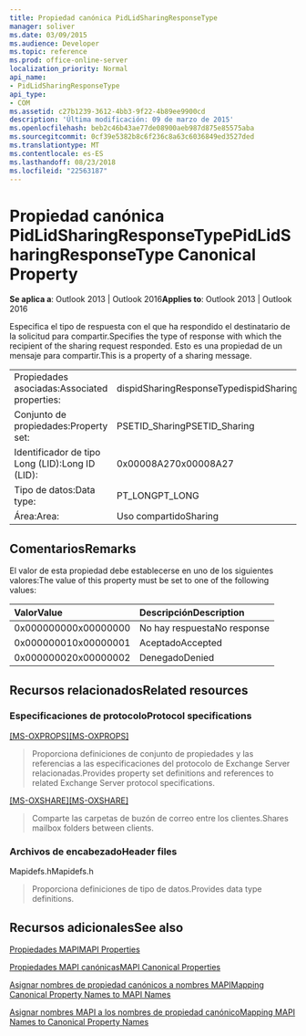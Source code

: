 ```yaml
---
title: Propiedad canónica PidLidSharingResponseType
manager: soliver
ms.date: 03/09/2015
ms.audience: Developer
ms.topic: reference
ms.prod: office-online-server
localization_priority: Normal
api_name:
- PidLidSharingResponseType
api_type:
- COM
ms.assetid: c27b1239-3612-4bb3-9f22-4b89ee9900cd
description: 'Última modificación: 09 de marzo de 2015'
ms.openlocfilehash: beb2c46b43ae77de08900aeb987d875e85575aba
ms.sourcegitcommit: 0cf39e5382b8c6f236c8a63c6036849ed3527ded
ms.translationtype: MT
ms.contentlocale: es-ES
ms.lasthandoff: 08/23/2018
ms.locfileid: "22563187"
---
```

# <a name="pidlidsharingresponsetype-canonical-property"></a><span data-ttu-id="95a83-103">Propiedad canónica PidLidSharingResponseType</span><span class="sxs-lookup"><span data-stu-id="95a83-103">PidLidSharingResponseType Canonical Property</span></span>

  
  
<span data-ttu-id="95a83-104">**Se aplica a**: Outlook 2013 | Outlook 2016</span><span class="sxs-lookup"><span data-stu-id="95a83-104">**Applies to**: Outlook 2013 | Outlook 2016</span></span> 
  
<span data-ttu-id="95a83-105">Especifica el tipo de respuesta con el que ha respondido el destinatario de la solicitud para compartir.</span><span class="sxs-lookup"><span data-stu-id="95a83-105">Specifies the type of response with which the recipient of the sharing request responded.</span></span> <span data-ttu-id="95a83-106">Esto es una propiedad de un mensaje para compartir.</span><span class="sxs-lookup"><span data-stu-id="95a83-106">This is a property of a sharing message.</span></span>
  
|||
|:-----|:-----|
|<span data-ttu-id="95a83-107">Propiedades asociadas:</span><span class="sxs-lookup"><span data-stu-id="95a83-107">Associated properties:</span></span>  <br/> |<span data-ttu-id="95a83-108">dispidSharingResponseType</span><span class="sxs-lookup"><span data-stu-id="95a83-108">dispidSharingResponseType</span></span>  <br/> |
|<span data-ttu-id="95a83-109">Conjunto de propiedades:</span><span class="sxs-lookup"><span data-stu-id="95a83-109">Property set:</span></span>  <br/> |<span data-ttu-id="95a83-110">PSETID_Sharing</span><span class="sxs-lookup"><span data-stu-id="95a83-110">PSETID_Sharing</span></span>  <br/> |
|<span data-ttu-id="95a83-111">Identificador de tipo Long (LID):</span><span class="sxs-lookup"><span data-stu-id="95a83-111">Long ID (LID):</span></span>  <br/> |<span data-ttu-id="95a83-112">0x00008A27</span><span class="sxs-lookup"><span data-stu-id="95a83-112">0x00008A27</span></span>  <br/> |
|<span data-ttu-id="95a83-113">Tipo de datos:</span><span class="sxs-lookup"><span data-stu-id="95a83-113">Data type:</span></span>  <br/> |<span data-ttu-id="95a83-114">PT_LONG</span><span class="sxs-lookup"><span data-stu-id="95a83-114">PT_LONG</span></span>  <br/> |
|<span data-ttu-id="95a83-115">Área:</span><span class="sxs-lookup"><span data-stu-id="95a83-115">Area:</span></span>  <br/> |<span data-ttu-id="95a83-116">Uso compartido</span><span class="sxs-lookup"><span data-stu-id="95a83-116">Sharing</span></span>  <br/> |
   
## <a name="remarks"></a><span data-ttu-id="95a83-117">Comentarios</span><span class="sxs-lookup"><span data-stu-id="95a83-117">Remarks</span></span>

<span data-ttu-id="95a83-118">El valor de esta propiedad debe establecerse en uno de los siguientes valores:</span><span class="sxs-lookup"><span data-stu-id="95a83-118">The value of this property must be set to one of the following values:</span></span>
  
|<span data-ttu-id="95a83-119">**Valor**</span><span class="sxs-lookup"><span data-stu-id="95a83-119">**Value**</span></span>|<span data-ttu-id="95a83-120">**Descripción**</span><span class="sxs-lookup"><span data-stu-id="95a83-120">**Description**</span></span>|
|:-----|:-----|
|<span data-ttu-id="95a83-121">0x00000000</span><span class="sxs-lookup"><span data-stu-id="95a83-121">0x00000000</span></span>  <br/> |<span data-ttu-id="95a83-122">No hay respuesta</span><span class="sxs-lookup"><span data-stu-id="95a83-122">No response</span></span>  <br/> |
|<span data-ttu-id="95a83-123">0x00000001</span><span class="sxs-lookup"><span data-stu-id="95a83-123">0x00000001</span></span>  <br/> |<span data-ttu-id="95a83-124">Aceptado</span><span class="sxs-lookup"><span data-stu-id="95a83-124">Accepted</span></span>  <br/> |
|<span data-ttu-id="95a83-125">0x00000002</span><span class="sxs-lookup"><span data-stu-id="95a83-125">0x00000002</span></span>  <br/> |<span data-ttu-id="95a83-126">Denegado</span><span class="sxs-lookup"><span data-stu-id="95a83-126">Denied</span></span>  <br/> |
   
## <a name="related-resources"></a><span data-ttu-id="95a83-127">Recursos relacionados</span><span class="sxs-lookup"><span data-stu-id="95a83-127">Related resources</span></span>

### <a name="protocol-specifications"></a><span data-ttu-id="95a83-128">Especificaciones de protocolo</span><span class="sxs-lookup"><span data-stu-id="95a83-128">Protocol specifications</span></span>

<span data-ttu-id="95a83-129">[[MS-OXPROPS]](http://msdn.microsoft.com/library/f6ab1613-aefe-447d-a49c-18217230b148%28Office.15%29.aspx)</span><span class="sxs-lookup"><span data-stu-id="95a83-129">[[MS-OXPROPS]](http://msdn.microsoft.com/library/f6ab1613-aefe-447d-a49c-18217230b148%28Office.15%29.aspx)</span></span>
  
> <span data-ttu-id="95a83-130">Proporciona definiciones de conjunto de propiedades y las referencias a las especificaciones del protocolo de Exchange Server relacionadas.</span><span class="sxs-lookup"><span data-stu-id="95a83-130">Provides property set definitions and references to related Exchange Server protocol specifications.</span></span>
    
<span data-ttu-id="95a83-131">[[MS-OXSHARE]](http://msdn.microsoft.com/library/e4e5bd27-d5e0-43f9-a6ea-550876724f3d%28Office.15%29.aspx)</span><span class="sxs-lookup"><span data-stu-id="95a83-131">[[MS-OXSHARE]](http://msdn.microsoft.com/library/e4e5bd27-d5e0-43f9-a6ea-550876724f3d%28Office.15%29.aspx)</span></span>
  
> <span data-ttu-id="95a83-132">Comparte las carpetas de buzón de correo entre los clientes.</span><span class="sxs-lookup"><span data-stu-id="95a83-132">Shares mailbox folders between clients.</span></span>
    
### <a name="header-files"></a><span data-ttu-id="95a83-133">Archivos de encabezado</span><span class="sxs-lookup"><span data-stu-id="95a83-133">Header files</span></span>

<span data-ttu-id="95a83-134">Mapidefs.h</span><span class="sxs-lookup"><span data-stu-id="95a83-134">Mapidefs.h</span></span>
  
> <span data-ttu-id="95a83-135">Proporciona definiciones de tipo de datos.</span><span class="sxs-lookup"><span data-stu-id="95a83-135">Provides data type definitions.</span></span>
    
## <a name="see-also"></a><span data-ttu-id="95a83-136">Recursos adicionales</span><span class="sxs-lookup"><span data-stu-id="95a83-136">See also</span></span>



[<span data-ttu-id="95a83-137">Propiedades MAPI</span><span class="sxs-lookup"><span data-stu-id="95a83-137">MAPI Properties</span></span>](mapi-properties.md)
  
[<span data-ttu-id="95a83-138">Propiedades MAPI canónicas</span><span class="sxs-lookup"><span data-stu-id="95a83-138">MAPI Canonical Properties</span></span>](mapi-canonical-properties.md)
  
[<span data-ttu-id="95a83-139">Asignar nombres de propiedad canónicos a nombres MAPI</span><span class="sxs-lookup"><span data-stu-id="95a83-139">Mapping Canonical Property Names to MAPI Names</span></span>](mapping-canonical-property-names-to-mapi-names.md)
  
[<span data-ttu-id="95a83-140">Asignar nombres MAPI a los nombres de propiedad canónico</span><span class="sxs-lookup"><span data-stu-id="95a83-140">Mapping MAPI Names to Canonical Property Names</span></span>](mapping-mapi-names-to-canonical-property-names.md)


